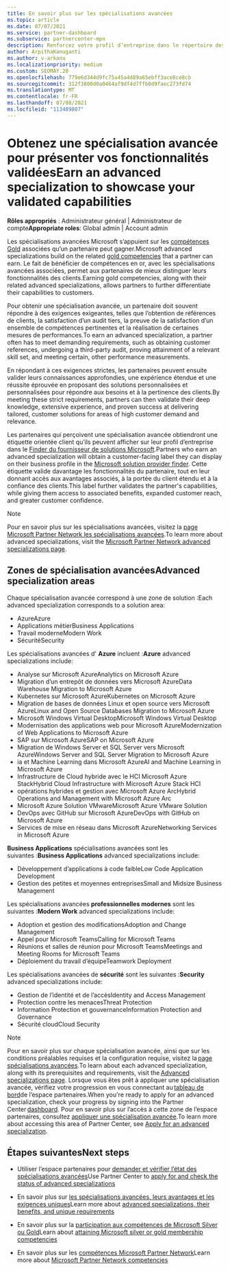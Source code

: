 ```yaml
---
title: En savoir plus sur les spécialisations avancées
ms.topic: article
ms.date: 07/07/2021
ms.service: partner-dashboard
ms.subservice: partnercenter-mpn
description: Renforcez votre profil d’entreprise dans le répertoire des partenaires Microsoft. En savoir plus sur les spécialisations avancées que vous pouvez atteindre avec vos compétences Gold et Silver existantes.
author: ArpithaKanuganti
ms.author: v-arkanu
ms.localizationpriority: medium
ms.custom: SEOMAY.20
ms.openlocfilehash: 779e6d344d9fc75a45a4d89a65ebff3ace8ce8cb
ms.sourcegitcommit: 312f3800d0a0464af9df4d7ffb0d9faec273fd74
ms.translationtype: MT
ms.contentlocale: fr-FR
ms.lasthandoff: 07/08/2021
ms.locfileid: "113489807"
---
```

# <a name="earn-an-advanced-specialization-to-showcase-your-validated-capabilities"></a><span data-ttu-id="cfc03-104">Obtenez une spécialisation avancée pour présenter vos fonctionnalités validées</span><span class="sxs-lookup"><span data-stu-id="cfc03-104">Earn an advanced specialization to showcase your validated capabilities</span></span>

<span data-ttu-id="cfc03-105">**Rôles appropriés** : Administrateur général | Administrateur de compte</span><span class="sxs-lookup"><span data-stu-id="cfc03-105">**Appropriate roles**: Global admin | Account admin</span></span>

<span data-ttu-id="cfc03-106">Les spécialisations avancées Microsoft s’appuient sur les [compétences Gold](learn-about-competencies.md) associées qu’un partenaire peut gagner.</span><span class="sxs-lookup"><span data-stu-id="cfc03-106">Microsoft advanced specializations build on the related [gold competencies](learn-about-competencies.md) that a partner can earn.</span></span> <span data-ttu-id="cfc03-107">Le fait de bénéficier de compétences en or, avec les spécialisations avancées associées, permet aux partenaires de mieux distinguer leurs fonctionnalités des clients.</span><span class="sxs-lookup"><span data-stu-id="cfc03-107">Earning gold competencies, along with their related advanced specializations, allows partners to further differentiate their capabilities to customers.</span></span>

<span data-ttu-id="cfc03-108">Pour obtenir une spécialisation avancée, un partenaire doit souvent répondre à des exigences exigeantes, telles que l’obtention de références de clients, la satisfaction d’un audit tiers, la preuve de la satisfaction d’un ensemble de compétences pertinentes et la réalisation de certaines mesures de performances.</span><span class="sxs-lookup"><span data-stu-id="cfc03-108">To earn an advanced specialization, a partner often has to meet demanding requirements, such as obtaining customer references, undergoing a third-party audit, proving attainment of a relevant skill set, and meeting certain, other performance measurements.</span></span>

<span data-ttu-id="cfc03-109">En répondant à ces exigences strictes, les partenaires peuvent ensuite valider leurs connaissances approfondies, une expérience étendue et une réussite éprouvée en proposant des solutions personnalisées et personnalisées pour répondre aux besoins et à la pertinence des clients.</span><span class="sxs-lookup"><span data-stu-id="cfc03-109">By meeting these strict requirements, partners can then validate their deep knowledge, extensive experience, and proven success at delivering tailored, customer solutions for areas of high customer demand and relevance.</span></span>

<span data-ttu-id="cfc03-110">Les partenaires qui perçoivent une spécialisation avancée obtiendront une étiquette orientée client qu’ils peuvent afficher sur leur profil d’entreprise dans le [Finder du fournisseur de solutions Microsoft](https://www.microsoft.com/solution-providers/home).</span><span class="sxs-lookup"><span data-stu-id="cfc03-110">Partners who earn an advanced specialization will obtain a customer-facing label they can display on their business profile in the [Microsoft solution provider finder](https://www.microsoft.com/solution-providers/home).</span></span> <span data-ttu-id="cfc03-111">Cette étiquette valide davantage les fonctionnalités du partenaire, tout en leur donnant accès aux avantages associés, à la portée du client étendu et à la confiance des clients.</span><span class="sxs-lookup"><span data-stu-id="cfc03-111">This label further validates the partner's capabilities, while giving them access to associated benefits, expanded customer reach, and greater customer confidence.</span></span>

> [!NOTE]
> <span data-ttu-id="cfc03-112">Pour en savoir plus sur les spécialisations avancées, visitez la [page Microsoft Partner Network les spécialisations avancées](https://partner.microsoft.com/membership/advanced-specialization).</span><span class="sxs-lookup"><span data-stu-id="cfc03-112">To learn more about advanced specializations, visit the [Microsoft Partner Network advanced specializations page](https://partner.microsoft.com/membership/advanced-specialization).</span></span>

## <a name="advanced-specialization-areas"></a><span data-ttu-id="cfc03-113">Zones de spécialisation avancées</span><span class="sxs-lookup"><span data-stu-id="cfc03-113">Advanced specialization areas</span></span>

<span data-ttu-id="cfc03-114">Chaque spécialisation avancée correspond à une zone de solution :</span><span class="sxs-lookup"><span data-stu-id="cfc03-114">Each advanced specialization corresponds to a solution area:</span></span>

- <span data-ttu-id="cfc03-115">Azure</span><span class="sxs-lookup"><span data-stu-id="cfc03-115">Azure</span></span>
- <span data-ttu-id="cfc03-116">Applications métier</span><span class="sxs-lookup"><span data-stu-id="cfc03-116">Business Applications</span></span>
- <span data-ttu-id="cfc03-117">Travail moderne</span><span class="sxs-lookup"><span data-stu-id="cfc03-117">Modern Work</span></span>
- <span data-ttu-id="cfc03-118">Sécurité</span><span class="sxs-lookup"><span data-stu-id="cfc03-118">Security</span></span>

<span data-ttu-id="cfc03-119">Les spécialisations avancées d' **Azure** incluent :</span><span class="sxs-lookup"><span data-stu-id="cfc03-119">**Azure** advanced specializations include:</span></span>

- <span data-ttu-id="cfc03-120">Analyse sur Microsoft Azure</span><span class="sxs-lookup"><span data-stu-id="cfc03-120">Analytics on Microsoft Azure</span></span>
- <span data-ttu-id="cfc03-121">Migration d’un entrepôt de données vers Microsoft Azure</span><span class="sxs-lookup"><span data-stu-id="cfc03-121">Data Warehouse Migration to Microsoft Azure</span></span>
- <span data-ttu-id="cfc03-122">Kubernetes sur Microsoft Azure</span><span class="sxs-lookup"><span data-stu-id="cfc03-122">Kubernetes on Microsoft Azure</span></span>
- <span data-ttu-id="cfc03-123">Migration de bases de données Linux et open source vers Microsoft Azure</span><span class="sxs-lookup"><span data-stu-id="cfc03-123">Linux and Open Source Databases Migration to Microsoft Azure</span></span>
- <span data-ttu-id="cfc03-124">Microsoft Windows Virtual Desktop</span><span class="sxs-lookup"><span data-stu-id="cfc03-124">Microsoft Windows Virtual Desktop</span></span>
- <span data-ttu-id="cfc03-125">Modernisation des applications web pour Microsoft Azure</span><span class="sxs-lookup"><span data-stu-id="cfc03-125">Modernization of Web Applications to Microsoft Azure</span></span>
- <span data-ttu-id="cfc03-126">SAP sur Microsoft Azure</span><span class="sxs-lookup"><span data-stu-id="cfc03-126">SAP on Microsoft Azure</span></span>
- <span data-ttu-id="cfc03-127">Migration de Windows Server et SQL Server vers Microsoft Azure</span><span class="sxs-lookup"><span data-stu-id="cfc03-127">Windows Server and SQL Server Migration to Microsoft Azure</span></span>
- <span data-ttu-id="cfc03-128">ia et Machine Learning dans Microsoft Azure</span><span class="sxs-lookup"><span data-stu-id="cfc03-128">AI and Machine Learning in Microsoft Azure</span></span>
- <span data-ttu-id="cfc03-129">Infrastructure de Cloud hybride avec le HCI Microsoft Azure Stack</span><span class="sxs-lookup"><span data-stu-id="cfc03-129">Hybrid Cloud Infrastructure with Microsoft Azure Stack HCI</span></span>
- <span data-ttu-id="cfc03-130">opérations hybrides et gestion avec Microsoft Azure Arc</span><span class="sxs-lookup"><span data-stu-id="cfc03-130">Hybrid Operations and Management with Microsoft Azure Arc</span></span>
- <span data-ttu-id="cfc03-131">Microsoft Azure Solution VMware</span><span class="sxs-lookup"><span data-stu-id="cfc03-131">Microsoft Azure VMware Solution</span></span>
- <span data-ttu-id="cfc03-132">DevOps avec GitHub sur Microsoft Azure</span><span class="sxs-lookup"><span data-stu-id="cfc03-132">DevOps with GitHub on Microsoft Azure</span></span>
- <span data-ttu-id="cfc03-133">Services de mise en réseau dans Microsoft Azure</span><span class="sxs-lookup"><span data-stu-id="cfc03-133">Networking Services in Microsoft Azure</span></span>


<span data-ttu-id="cfc03-134">**Business Applications** spécialisations avancées sont les suivantes :</span><span class="sxs-lookup"><span data-stu-id="cfc03-134">**Business Applications** advanced specializations include:</span></span>

- <span data-ttu-id="cfc03-135">Développement d’applications à code faible</span><span class="sxs-lookup"><span data-stu-id="cfc03-135">Low Code Application Development</span></span>
- <span data-ttu-id="cfc03-136">Gestion des petites et moyennes entreprises</span><span class="sxs-lookup"><span data-stu-id="cfc03-136">Small and Midsize Business Management</span></span>

<span data-ttu-id="cfc03-137">Les spécialisations avancées **professionnelles modernes** sont les suivantes :</span><span class="sxs-lookup"><span data-stu-id="cfc03-137">**Modern Work** advanced specializations include:</span></span>

- <span data-ttu-id="cfc03-138">Adoption et gestion des modifications</span><span class="sxs-lookup"><span data-stu-id="cfc03-138">Adoption and Change Management</span></span>
- <span data-ttu-id="cfc03-139">Appel pour Microsoft Teams</span><span class="sxs-lookup"><span data-stu-id="cfc03-139">Calling for Microsoft Teams</span></span>
- <span data-ttu-id="cfc03-140">Réunions et salles de réunion pour Microsoft Teams</span><span class="sxs-lookup"><span data-stu-id="cfc03-140">Meetings and Meeting Rooms for Microsoft Teams</span></span>
- <span data-ttu-id="cfc03-141">Déploiement du travail d’équipe</span><span class="sxs-lookup"><span data-stu-id="cfc03-141">Teamwork Deployment</span></span>

<span data-ttu-id="cfc03-142">Les spécialisations avancées de **sécurité** sont les suivantes :</span><span class="sxs-lookup"><span data-stu-id="cfc03-142">**Security** advanced specializations include:</span></span>

- <span data-ttu-id="cfc03-143">Gestion de l’identité et de l’accès</span><span class="sxs-lookup"><span data-stu-id="cfc03-143">Identity and Access Management</span></span>
- <span data-ttu-id="cfc03-144">Protection contre les menaces</span><span class="sxs-lookup"><span data-stu-id="cfc03-144">Threat Protection</span></span>
- <span data-ttu-id="cfc03-145">Information Protection et gouvernance</span><span class="sxs-lookup"><span data-stu-id="cfc03-145">Information Protection and Governance</span></span>
- <span data-ttu-id="cfc03-146">Sécurité cloud</span><span class="sxs-lookup"><span data-stu-id="cfc03-146">Cloud Security</span></span>

> [!NOTE]
> <span data-ttu-id="cfc03-147">Pour en savoir plus sur chaque spécialisation avancée, ainsi que sur les conditions préalables requises et la configuration requise, visitez la [page spécialisations avancées](https://partner.microsoft.com/membership/advanced-specialization).</span><span class="sxs-lookup"><span data-stu-id="cfc03-147">To learn about each advanced specialization, along with its prerequisites and requirements, visit the [Advanced specializations page](https://partner.microsoft.com/membership/advanced-specialization).</span></span> <span data-ttu-id="cfc03-148">Lorsque vous êtes prêt à appliquer une spécialisation avancée, vérifiez votre progression en vous connectant au [tableau de bord](https://partner.microsoft.com/dashboard)de l’espace partenaires.</span><span class="sxs-lookup"><span data-stu-id="cfc03-148">When you're ready to apply for an advanced specialization, check your progress by signing into the Partner Center [dashboard](https://partner.microsoft.com/dashboard).</span></span> <span data-ttu-id="cfc03-149">Pour en savoir plus sur l’accès à cette zone de l’espace partenaires, consultez [appliquer une spécialisation avancée](advanced-specializations-apply.md).</span><span class="sxs-lookup"><span data-stu-id="cfc03-149">To learn more about accessing this area of Partner Center, see [Apply for an advanced specialization](advanced-specializations-apply.md).</span></span>

## <a name="next-steps"></a><span data-ttu-id="cfc03-150">Étapes suivantes</span><span class="sxs-lookup"><span data-stu-id="cfc03-150">Next steps</span></span>

- <span data-ttu-id="cfc03-151">Utiliser l’espace partenaires pour [demander et vérifier l’état des spécialisations avancées](advanced-specializations-apply.md)</span><span class="sxs-lookup"><span data-stu-id="cfc03-151">Use Partner Center to [apply for and check the status of advanced specializations](advanced-specializations-apply.md)</span></span>

- <span data-ttu-id="cfc03-152">En savoir plus sur [les spécialisations avancées, leurs avantages et les exigences uniques](https://partner.microsoft.com/membership/advanced-specialization)</span><span class="sxs-lookup"><span data-stu-id="cfc03-152">Learn more about [advanced specializations, their benefits, and unique requirements](https://partner.microsoft.com/membership/advanced-specialization)</span></span>

- <span data-ttu-id="cfc03-153">En savoir plus sur la [participation aux compétences de Microsoft Silver ou Gold](learn-about-competencies.md)</span><span class="sxs-lookup"><span data-stu-id="cfc03-153">Learn about [attaining Microsoft silver or gold membership competencies](learn-about-competencies.md)</span></span>

- <span data-ttu-id="cfc03-154">En savoir plus sur les [compétences Microsoft Partner Network](https://partner.microsoft.com/membership/competencies)</span><span class="sxs-lookup"><span data-stu-id="cfc03-154">Learn more about [Microsoft Partner Network competencies](https://partner.microsoft.com/membership/competencies)</span></span>